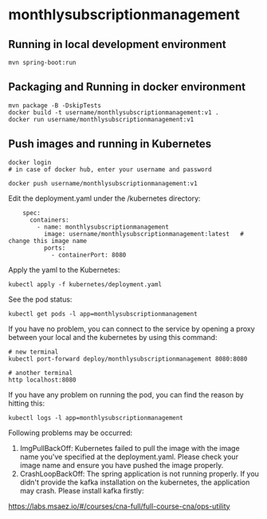 # monthlysubscriptionmanagement

## Running in local development environment

```
mvn spring-boot:run
```

## Packaging and Running in docker environment

```
mvn package -B -DskipTests
docker build -t username/monthlysubscriptionmanagement:v1 .
docker run username/monthlysubscriptionmanagement:v1
```

## Push images and running in Kubernetes

```
docker login 
# in case of docker hub, enter your username and password

docker push username/monthlysubscriptionmanagement:v1
```

Edit the deployment.yaml under the /kubernetes directory:
```
    spec:
      containers:
        - name: monthlysubscriptionmanagement
          image: username/monthlysubscriptionmanagement:latest   # change this image name
          ports:
            - containerPort: 8080

```

Apply the yaml to the Kubernetes:
```
kubectl apply -f kubernetes/deployment.yaml
```

See the pod status:
```
kubectl get pods -l app=monthlysubscriptionmanagement
```

If you have no problem, you can connect to the service by opening a proxy between your local and the kubernetes by using this command:
```
# new terminal
kubectl port-forward deploy/monthlysubscriptionmanagement 8080:8080

# another terminal
http localhost:8080
```

If you have any problem on running the pod, you can find the reason by hitting this:
```
kubectl logs -l app=monthlysubscriptionmanagement
```

Following problems may be occurred:

1. ImgPullBackOff:  Kubernetes failed to pull the image with the image name you've specified at the deployment.yaml. Please check your image name and ensure you have pushed the image properly.
1. CrashLoopBackOff: The spring application is not running properly. If you didn't provide the kafka installation on the kubernetes, the application may crash. Please install kafka firstly:

https://labs.msaez.io/#/courses/cna-full/full-course-cna/ops-utility

